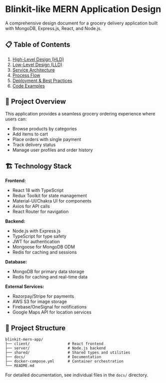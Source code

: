 # Blinkit-like MERN Application Design

A comprehensive design document for a grocery delivery application built with MongoDB, Express.js, React, and Node.js.

## 📋 Table of Contents

1. [High-Level Design (HLD)](#high-level-design-hld)
2. [Low-Level Design (LLD)](#low-level-design-lld)
3. [Service Architecture](#service-architecture)
4. [Process Flow](#process-flow)
5. [Deployment & Best Practices](#deployment--best-practices)
6. [Code Examples](#code-examples)

## 🎯 Project Overview

This application provides a seamless grocery ordering experience where users can:
- Browse products by categories
- Add items to cart
- Place orders with single payment
- Track delivery status
- Manage user profiles and order history

## 🏗️ Technology Stack

**Frontend:**
- React 18 with TypeScript
- Redux Toolkit for state management
- Material-UI/Chakra UI for components
- Axios for API calls
- React Router for navigation

**Backend:**
- Node.js with Express.js
- TypeScript for type safety
- JWT for authentication
- Mongoose for MongoDB ODM
- Redis for caching and sessions

**Database:**
- MongoDB for primary data storage
- Redis for caching and real-time data

**External Services:**
- Razorpay/Stripe for payments
- AWS S3 for image storage
- Firebase/OneSignal for notifications
- Google Maps API for location services

## 📁 Project Structure

```
blinkit-mern-app/
├── client/                 # React frontend
├── server/                 # Node.js backend
├── shared/                 # Shared types and utilities
├── docs/                   # Documentation
├── docker-compose.yml      # Container orchestration
└── README.md
```

For detailed documentation, see individual files in the `docs/` directory.
